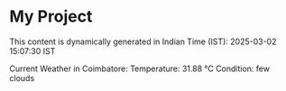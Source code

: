 # My Project

This content is dynamically generated in Indian Time (IST): 2025-03-02 15:07:30 IST


Current Weather in Coimbatore:
Temperature: 31.88 °C
Condition: few clouds
